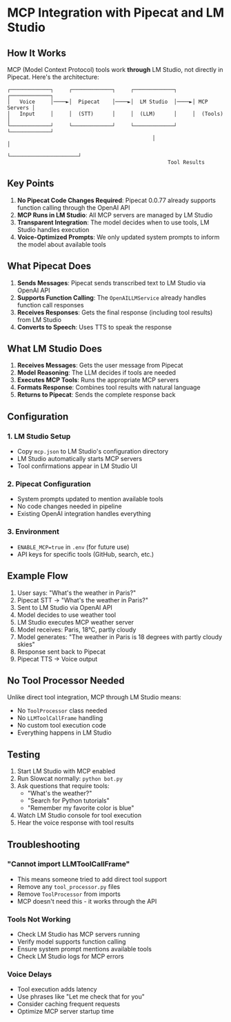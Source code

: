 # MCP Integration with Pipecat and LM Studio

## How It Works

MCP (Model Context Protocol) tools work **through** LM Studio, not directly in Pipecat. Here's the architecture:

```
┌─────────────┐     ┌─────────────┐     ┌─────────────┐     ┌─────────────┐
│   Voice     │────►│  Pipecat    │────►│  LM Studio  │────►│ MCP Servers │
│   Input     │     │  (STT)      │     │  (LLM)      │     │  (Tools)    │
└─────────────┘     └─────────────┘     └─────────────┘     └─────────────┘
                                               │                      │
                                               └──────────────────────┘
                                                    Tool Results
```

## Key Points

1. **No Pipecat Code Changes Required**: Pipecat 0.0.77 already supports function calling through the OpenAI API
2. **MCP Runs in LM Studio**: All MCP servers are managed by LM Studio
3. **Transparent Integration**: The model decides when to use tools, LM Studio handles execution
4. **Voice-Optimized Prompts**: We only updated system prompts to inform the model about available tools

## What Pipecat Does

1. **Sends Messages**: Pipecat sends transcribed text to LM Studio via OpenAI API
2. **Supports Function Calling**: The `OpenAILLMService` already handles function call responses
3. **Receives Responses**: Gets the final response (including tool results) from LM Studio
4. **Converts to Speech**: Uses TTS to speak the response

## What LM Studio Does

1. **Receives Messages**: Gets the user message from Pipecat
2. **Model Reasoning**: The LLM decides if tools are needed
3. **Executes MCP Tools**: Runs the appropriate MCP servers
4. **Formats Response**: Combines tool results with natural language
5. **Returns to Pipecat**: Sends the complete response back

## Configuration

### 1. LM Studio Setup
- Copy `mcp.json` to LM Studio's configuration directory
- LM Studio automatically starts MCP servers
- Tool confirmations appear in LM Studio UI

### 2. Pipecat Configuration
- System prompts updated to mention available tools
- No code changes needed in pipeline
- Existing OpenAI integration handles everything

### 3. Environment
- `ENABLE_MCP=true` in `.env` (for future use)
- API keys for specific tools (GitHub, search, etc.)

## Example Flow

1. User says: "What's the weather in Paris?"
2. Pipecat STT → "What's the weather in Paris?"
3. Sent to LM Studio via OpenAI API
4. Model decides to use weather tool
5. LM Studio executes MCP weather server
6. Model receives: Paris, 18°C, partly cloudy
7. Model generates: "The weather in Paris is 18 degrees with partly cloudy skies"
8. Response sent back to Pipecat
9. Pipecat TTS → Voice output

## No Tool Processor Needed

Unlike direct tool integration, MCP through LM Studio means:
- No `ToolProcessor` class needed
- No `LLMToolCallFrame` handling
- No custom tool execution code
- Everything happens in LM Studio

## Testing

1. Start LM Studio with MCP enabled
2. Run Slowcat normally: `python bot.py`
3. Ask questions that require tools:
   - "What's the weather?"
   - "Search for Python tutorials"
   - "Remember my favorite color is blue"
4. Watch LM Studio console for tool execution
5. Hear the voice response with tool results

## Troubleshooting

### "Cannot import LLMToolCallFrame"
- This means someone tried to add direct tool support
- Remove any `tool_processor.py` files
- Remove `ToolProcessor` from imports
- MCP doesn't need this - it works through the API

### Tools Not Working
- Check LM Studio has MCP servers running
- Verify model supports function calling
- Ensure system prompt mentions available tools
- Check LM Studio logs for MCP errors

### Voice Delays
- Tool execution adds latency
- Use phrases like "Let me check that for you"
- Consider caching frequent requests
- Optimize MCP server startup time